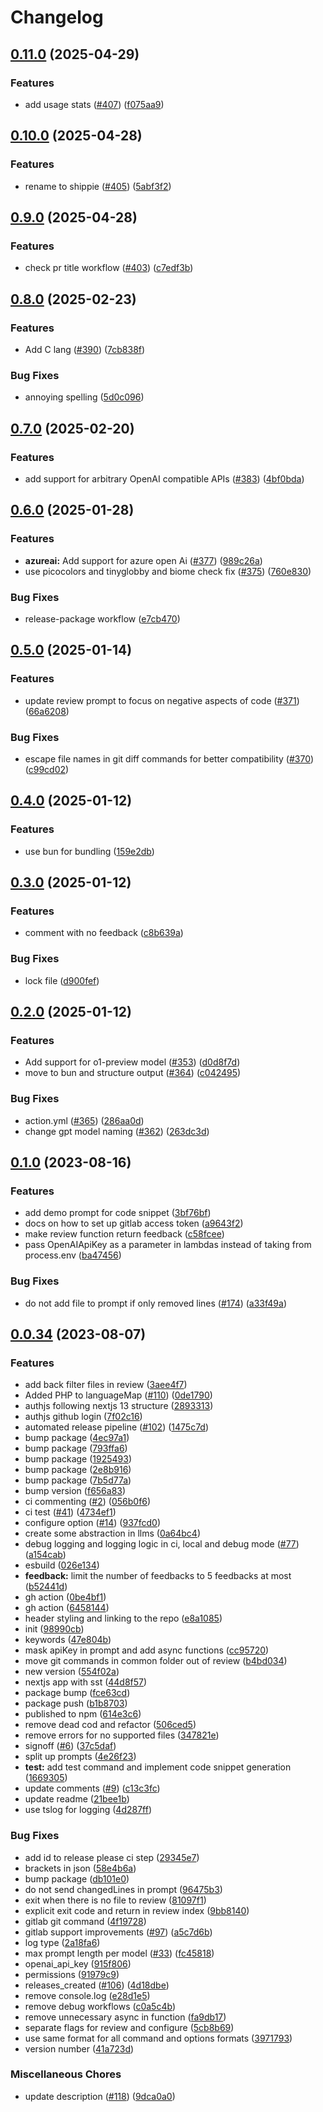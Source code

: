 # Changelog

## [0.11.0](https://github.com/mattzcarey/shippie/compare/v0.10.0...v0.11.0) (2025-04-29)


### Features

* add usage stats ([#407](https://github.com/mattzcarey/shippie/issues/407)) ([f075aa9](https://github.com/mattzcarey/shippie/commit/f075aa9a818b9b99388c1fb8cb344159487a0f29))

## [0.10.0](https://github.com/mattzcarey/shippie/compare/v0.9.0...v0.10.0) (2025-04-28)


### Features

* rename to shippie ([#405](https://github.com/mattzcarey/shippie/issues/405)) ([5abf3f2](https://github.com/mattzcarey/shippie/commit/5abf3f234319fdb7edfabacd1166bd8bd1ae2b09))

## [0.9.0](https://github.com/mattzcarey/code-review-gpt/compare/v0.8.0...v0.9.0) (2025-04-28)


### Features

* check pr title workflow ([#403](https://github.com/mattzcarey/code-review-gpt/issues/403)) ([c7edf3b](https://github.com/mattzcarey/code-review-gpt/commit/c7edf3b983fbaeeb38fb06266f3f3aab81106275))

## [0.8.0](https://github.com/mattzcarey/code-review-gpt/compare/v0.7.0...v0.8.0) (2025-02-23)


### Features

* Add C lang ([#390](https://github.com/mattzcarey/code-review-gpt/issues/390)) ([7cb838f](https://github.com/mattzcarey/code-review-gpt/commit/7cb838f352dfeea5b32d3280f0837f4b5333dc22))


### Bug Fixes

* annoying spelling ([5d0c096](https://github.com/mattzcarey/code-review-gpt/commit/5d0c09690e255d5142784228a1578e239abe0fb3))

## [0.7.0](https://github.com/mattzcarey/code-review-gpt/compare/v0.6.0...v0.7.0) (2025-02-20)


### Features

* add support for arbitrary OpenAI compatible APIs ([#383](https://github.com/mattzcarey/code-review-gpt/issues/383)) ([4bf0bda](https://github.com/mattzcarey/code-review-gpt/commit/4bf0bda142b54bacfe4df8cab1f4bd7ec3f7803c))

## [0.6.0](https://github.com/mattzcarey/code-review-gpt/compare/v0.5.0...v0.6.0) (2025-01-28)


### Features

* **azureai:** Add support for azure open Ai ([#377](https://github.com/mattzcarey/code-review-gpt/issues/377)) ([989c26a](https://github.com/mattzcarey/code-review-gpt/commit/989c26ae511ef35f03545a836f00984979a9a673))
* use picocolors and tinyglobby and biome check fix  ([#375](https://github.com/mattzcarey/code-review-gpt/issues/375)) ([760e830](https://github.com/mattzcarey/code-review-gpt/commit/760e830e200f7d88687b3b3e79497efe9badc058))


### Bug Fixes

* release-package workflow ([e7cb470](https://github.com/mattzcarey/code-review-gpt/commit/e7cb470b72f7023593759a925a652bf50ed165c6))

## [0.5.0](https://github.com/mattzcarey/code-review-gpt/compare/v0.4.0...v0.5.0) (2025-01-14)


### Features

* update review prompt to focus on negative aspects of code ([#371](https://github.com/mattzcarey/code-review-gpt/issues/371)) ([66a6208](https://github.com/mattzcarey/code-review-gpt/commit/66a6208a36367dc1fe3705f12c96e0612a6186b0))


### Bug Fixes

* escape file names in git diff commands for better compatibility ([#370](https://github.com/mattzcarey/code-review-gpt/issues/370)) ([c99cd02](https://github.com/mattzcarey/code-review-gpt/commit/c99cd02a70a46abed54b930ce42d5b352781fcde))

## [0.4.0](https://github.com/mattzcarey/code-review-gpt/compare/v0.3.0...v0.4.0) (2025-01-12)


### Features

* use bun for bundling ([159e2db](https://github.com/mattzcarey/code-review-gpt/commit/159e2dbd398b36156e18e7a79dce2fa84a53abb8))

## [0.3.0](https://github.com/mattzcarey/code-review-gpt/compare/v0.2.0...v0.3.0) (2025-01-12)


### Features

* comment with no feedback ([c8b639a](https://github.com/mattzcarey/code-review-gpt/commit/c8b639a4e5046c26997783fbb47b3a395d55429b))


### Bug Fixes

* lock file ([d900fef](https://github.com/mattzcarey/code-review-gpt/commit/d900fef027eb9644a913b5a626fc110f8ab386fc))

## [0.2.0](https://github.com/mattzcarey/code-review-gpt/compare/v0.1.10...v0.2.0) (2025-01-12)


### Features

* Add support for o1-preview model ([#353](https://github.com/mattzcarey/code-review-gpt/issues/353)) ([d0d8f7d](https://github.com/mattzcarey/code-review-gpt/commit/d0d8f7db0d3e6208ca2f001ca3e8f221d7274e6b))
* move to bun and structure output ([#364](https://github.com/mattzcarey/code-review-gpt/issues/364)) ([c042495](https://github.com/mattzcarey/code-review-gpt/commit/c0424952574493f2b35dc386e4d70f6425355407))


### Bug Fixes

* action.yml ([#365](https://github.com/mattzcarey/code-review-gpt/issues/365)) ([286aa0d](https://github.com/mattzcarey/code-review-gpt/commit/286aa0d7fe9fb0f7c91b34cde29500ccf29be2c8))
* change gpt model naming ([#362](https://github.com/mattzcarey/code-review-gpt/issues/362)) ([263dc3d](https://github.com/mattzcarey/code-review-gpt/commit/263dc3df92c692d3edc059713cd4654002d2fd08))

## [0.1.0](https://github.com/mattzcarey/code-review-gpt/compare/v0.0.34...v0.1.0) (2023-08-16)

### Features

- add demo prompt for code snippet ([3bf76bf](https://github.com/mattzcarey/code-review-gpt/commit/3bf76bfb3bcdfd6e328c5e53d511a8c00aef253d))
- docs on how to set up gitlab access token ([a9643f2](https://github.com/mattzcarey/code-review-gpt/commit/a9643f2b5b973597ca422273c2d3fc742b6c1758))
- make review function return feedback ([c58fcee](https://github.com/mattzcarey/code-review-gpt/commit/c58fcee62942373f649b0a955a89716bd7560721))
- pass OpenAIApiKey as a parameter in lambdas instead of taking from process.env ([ba47456](https://github.com/mattzcarey/code-review-gpt/commit/ba47456e0ef85ab1637233b545f77c679af5c537))

### Bug Fixes

- do not add file to prompt if only removed lines ([#174](https://github.com/mattzcarey/code-review-gpt/issues/174)) ([a33f49a](https://github.com/mattzcarey/code-review-gpt/commit/a33f49a11bcb42327ef66b13eb8046f967046492))

## [0.0.34](https://github.com/mattzcarey/code-review-gpt/compare/v0.2.2...v0.0.34) (2023-08-07)

### Features

- add back filter files in review ([3aee4f7](https://github.com/mattzcarey/code-review-gpt/commit/3aee4f76e3b3bcfd4cc485d40444402a6f738b42))
- Added PHP to languageMap ([#110](https://github.com/mattzcarey/code-review-gpt/issues/110)) ([0de1790](https://github.com/mattzcarey/code-review-gpt/commit/0de17903b9e75d5a8cf1ca6c569b209371ccfb4e))
- authjs following nextjs 13 structure ([2893313](https://github.com/mattzcarey/code-review-gpt/commit/2893313c013b932859412259090ba241c7a4978f))
- authjs github login ([7f02c16](https://github.com/mattzcarey/code-review-gpt/commit/7f02c1634926c48b59082a61a44c08f81e31a66c))
- automated release pipeline ([#102](https://github.com/mattzcarey/code-review-gpt/issues/102)) ([1475c7d](https://github.com/mattzcarey/code-review-gpt/commit/1475c7dd3a2fb42fb46052e5956dd1cd96fecdef))
- bump package ([4ec97a1](https://github.com/mattzcarey/code-review-gpt/commit/4ec97a1b636f4ab72e92774774bd89474f441543))
- bump package ([793ffa6](https://github.com/mattzcarey/code-review-gpt/commit/793ffa67251aacebf91273397ab32e86de7c0df0))
- bump package ([1925493](https://github.com/mattzcarey/code-review-gpt/commit/1925493d0c968c81acb0131f3bc1332cb70c0f36))
- bump package ([2e8b916](https://github.com/mattzcarey/code-review-gpt/commit/2e8b916204a4a68e2666125d16e2104631565d47))
- bump package ([7b5d77a](https://github.com/mattzcarey/code-review-gpt/commit/7b5d77a415593517e6a01e0f72e98786b8639514))
- bump version ([f656a83](https://github.com/mattzcarey/code-review-gpt/commit/f656a8333f91b5a83db26b58466321481f3133db))
- ci commenting ([#2](https://github.com/mattzcarey/code-review-gpt/issues/2)) ([056b0f6](https://github.com/mattzcarey/code-review-gpt/commit/056b0f62350a1af97234febd9ee05b20afda2c2d))
- ci test ([#41](https://github.com/mattzcarey/code-review-gpt/issues/41)) ([4734ef1](https://github.com/mattzcarey/code-review-gpt/commit/4734ef1d89d09462b8bc257a1e8af9f5c044a15a))
- configure option ([#14](https://github.com/mattzcarey/code-review-gpt/issues/14)) ([937fcd0](https://github.com/mattzcarey/code-review-gpt/commit/937fcd0b57e8e247d4c452339ad30a7004eaaa37))
- create some abstraction in llms ([0a64bc4](https://github.com/mattzcarey/code-review-gpt/commit/0a64bc4e7ef66bc329b581ababed651aa1938f25))
- debug logging and logging logic in ci, local and debug mode ([#77](https://github.com/mattzcarey/code-review-gpt/issues/77)) ([a154cab](https://github.com/mattzcarey/code-review-gpt/commit/a154cab1ffcd858c3766b4f26aefcda968a5bfdc))
- esbuild ([026e134](https://github.com/mattzcarey/code-review-gpt/commit/026e134be59cf222bdc8ff8d11a5eba2eb03772c))
- **feedback:** limit the number of feedbacks to 5 feedbacks at most ([b52441d](https://github.com/mattzcarey/code-review-gpt/commit/b52441d5adf19523181b848805a7956efaeba510))
- gh action ([0be4bf1](https://github.com/mattzcarey/code-review-gpt/commit/0be4bf1cc455c9612c12fcde2910fafe32b10643))
- gh action ([6458144](https://github.com/mattzcarey/code-review-gpt/commit/64581442b0e9d755eba19b94516cc5eec08a3b70))
- header styling and linking to the repo ([e8a1085](https://github.com/mattzcarey/code-review-gpt/commit/e8a1085b2b776619aa0d11d1b2e10eec49f5f172))
- init ([98990cb](https://github.com/mattzcarey/code-review-gpt/commit/98990cbf431d998c102a49e4839ac1b8476ac6a4))
- keywords ([47e804b](https://github.com/mattzcarey/code-review-gpt/commit/47e804b55bfbc66c25bf5e313bf1f9e971d9e9ad))
- mask apiKey in prompt and add async functions ([cc95720](https://github.com/mattzcarey/code-review-gpt/commit/cc9572072751f0bb144c7b3eca486fadf3031193))
- move git commands in common folder out of review ([b4bd034](https://github.com/mattzcarey/code-review-gpt/commit/b4bd0343654b67b1ae9523e24f38721b1f927c14))
- new version ([554f02a](https://github.com/mattzcarey/code-review-gpt/commit/554f02a8ea877b12ffd1037af3e6ba28bf383614))
- nextjs app with sst ([44d8f57](https://github.com/mattzcarey/code-review-gpt/commit/44d8f57b6c51fe3ebebb5f088849abb08b6f8a03))
- package bump ([fce63cd](https://github.com/mattzcarey/code-review-gpt/commit/fce63cddc1b3d05db5c90e9ce19dc7b6648ee4d9))
- package push ([b1b8703](https://github.com/mattzcarey/code-review-gpt/commit/b1b8703bb61a66ff8ce9513dfbd6ee0621770490))
- published to npm ([614e3c6](https://github.com/mattzcarey/code-review-gpt/commit/614e3c6f5e703443f77d988686837ac616e4f9fc))
- remove dead cod and refactor ([506ced5](https://github.com/mattzcarey/code-review-gpt/commit/506ced57c266d0f33a1ea9618aaddf8692bee6a5))
- remove errors for no supported files ([347821e](https://github.com/mattzcarey/code-review-gpt/commit/347821e48c1e3e00e5be7a7bb7fedfcc1d65b879))
- signoff ([#6](https://github.com/mattzcarey/code-review-gpt/issues/6)) ([37c5daf](https://github.com/mattzcarey/code-review-gpt/commit/37c5daffd9c7f4f9fedefc9a7fc6936a6f5bad9c))
- split up prompts ([4e26f23](https://github.com/mattzcarey/code-review-gpt/commit/4e26f2381378fae7417a3849d2607035552239e8))
- **test:** add test command and implement code snippet generation ([1669305](https://github.com/mattzcarey/code-review-gpt/commit/1669305c79c3a3b6cbe452414640b9e3a2732f25))
- update comments ([#9](https://github.com/mattzcarey/code-review-gpt/issues/9)) ([c13c3fc](https://github.com/mattzcarey/code-review-gpt/commit/c13c3fc95245a65a3bb235efbef6b3ae22b52326))
- update readme ([21bee1b](https://github.com/mattzcarey/code-review-gpt/commit/21bee1b1931411d2a375a652b761771e3099e7b9))
- use tslog for logging ([4d287ff](https://github.com/mattzcarey/code-review-gpt/commit/4d287ff480e4da0535641523237454f8962b801e))

### Bug Fixes

- add id to release please ci step ([29345e7](https://github.com/mattzcarey/code-review-gpt/commit/29345e73069410b56661c00cf2203507c3567248))
- brackets in json ([58e4b6a](https://github.com/mattzcarey/code-review-gpt/commit/58e4b6a543210700c893d242b837ece08a4f2896))
- bump package ([db101e0](https://github.com/mattzcarey/code-review-gpt/commit/db101e00f56cf7e50977581679ebd6f609b3c4b6))
- do not send changedLines in prompt ([96475b3](https://github.com/mattzcarey/code-review-gpt/commit/96475b339729f0e56a5ad7f2e273cb4a17120305))
- exit when there is no file to review ([81097f1](https://github.com/mattzcarey/code-review-gpt/commit/81097f1f0b64618a3c51f90ec54d37178fdc8213))
- explicit exit code and return in review index ([9bb8140](https://github.com/mattzcarey/code-review-gpt/commit/9bb81400132a8c7c06057c559bdab3e1b354bf81))
- gitlab git command ([4f19728](https://github.com/mattzcarey/code-review-gpt/commit/4f19728c340a7ec072bd0a559ccd5167980ce9d3))
- gitlab support improvements ([#97](https://github.com/mattzcarey/code-review-gpt/issues/97)) ([a5c7d6b](https://github.com/mattzcarey/code-review-gpt/commit/a5c7d6be3d66cd179e7bfa10e3a4ef16351223ca))
- log type ([2a18fa6](https://github.com/mattzcarey/code-review-gpt/commit/2a18fa665572c9a89e7ce6119cf53c41b7ffd1fc))
- max prompt length per model ([#33](https://github.com/mattzcarey/code-review-gpt/issues/33)) ([fc45818](https://github.com/mattzcarey/code-review-gpt/commit/fc458188d5a5b97d7f1510f0bfccd4d608f7209e))
- openai_api_key ([915f806](https://github.com/mattzcarey/code-review-gpt/commit/915f8061e9de3c0312e4ffeaa0b3990633c6d15e))
- permissions ([91979c9](https://github.com/mattzcarey/code-review-gpt/commit/91979c96a5b95ef061ef0e44207b956b0aaffc82))
- releases_created ([#106](https://github.com/mattzcarey/code-review-gpt/issues/106)) ([4d18dbe](https://github.com/mattzcarey/code-review-gpt/commit/4d18dbe444d1fc9368cb20bb9157f90ca7d04fa2))
- remove console.log ([e28d1e5](https://github.com/mattzcarey/code-review-gpt/commit/e28d1e57435a4b4687c8a0268eeaf3e884b01acf))
- remove debug workflows ([c0a5c4b](https://github.com/mattzcarey/code-review-gpt/commit/c0a5c4b76d35ca1f15f044f1effa6120abbe3d76))
- remove unnecessary async in function ([fa9db17](https://github.com/mattzcarey/code-review-gpt/commit/fa9db170990fb799c0fffadbf9b37277685640f8))
- separate flags for review and configure ([5cb8b69](https://github.com/mattzcarey/code-review-gpt/commit/5cb8b6971ca0662fe791db5b904d2404fa63d0b7))
- use same format for all command and options formats ([3971793](https://github.com/mattzcarey/code-review-gpt/commit/3971793ceec305844f27080c7c93aebe6e0be76d))
- version number ([41a723d](https://github.com/mattzcarey/code-review-gpt/commit/41a723dd86990592de2e420ebb12b2bb087ac405))

### Miscellaneous Chores

- update description ([#118](https://github.com/mattzcarey/code-review-gpt/issues/118)) ([9dca0a0](https://github.com/mattzcarey/code-review-gpt/commit/9dca0a0c49ad6a5891529e0ea52134eccbf98fc4))
